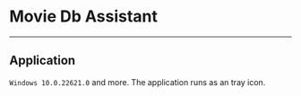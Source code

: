 # Movie Db Assistant

___

## Application

`Windows 10.0.22621.0` and more. The application runs as an tray icon.


